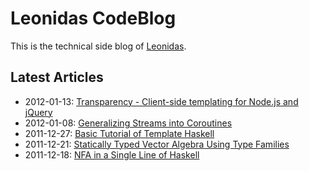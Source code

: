 # Leonidas CodeBlog

This is the technical side blog of [Leonidas](http://leonidasoy.fi/).

## Latest Articles

* 2012-01-13: [Transparency - Client-side templating for Node.js and jQuery](https://github.com/leonidas/codeblog/blob/master/2012/2012-01-13-transparency-a-client-side-templating-for-nodejs-and-jquery.md)
* 2012-01-08: [Generalizing Streams into Coroutines](https://github.com/leonidas/codeblog/blob/master/2012/2012-01-08-streams-coroutines.md)
* 2011-12-27: [Basic Tutorial of Template Haskell](https://github.com/leonidas/codeblog/blob/master/2011/2011-12-27-template-haskell.md)
* 2011-12-21: [Statically Typed Vector Algebra Using Type Families](https://github.com/leonidas/codeblog/blob/master/2011/2011-12-21-static-vector-algebra.md)
* 2011-12-18: [NFA in a Single Line of Haskell](https://github.com/leonidas/codeblog/blob/master/2011/2011-12-18-haskell-nfa.md)
